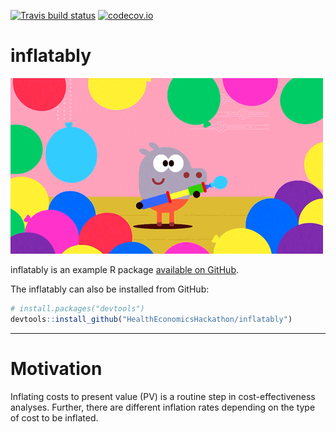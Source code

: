 
<!-- README.md is generated from README.Rmd. Please edit that file -->

[![Travis build
status](https://travis-ci.org/HealthEconomicsHackathon/inflatably.svg?branch=use_travis)](https://travis-ci.org/HealthEconomicsHackathon/inflatably)
[![codecov.io](https://codecov.io/github/HealthEconomicsHackathon/inflatably/coverage.svg?branch=master)](https://codecov.io/github/HealthEconomicsHackathon/inflatably?branch=master)

# inflatably

![Alt Text](giphy.gif)

inflatably is an example R package [available on
GitHub](https://github.com/HealthEconomicsHackathon/inflatably).

The inflatably can also be installed from GitHub:

``` r
# install.packages("devtools")
devtools::install_github("HealthEconomicsHackathon/inflatably")
```

-----

# Motivation

Inflating costs to present value (PV) is a routine step in
cost-effectiveness analyses. Further, there are different inflation
rates depending on the type of cost to be inflated.
